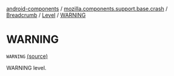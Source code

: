 [android-components](../../../index.md) / [mozilla.components.support.base.crash](../../index.md) / [Breadcrumb](../index.md) / [Level](index.md) / [WARNING](./-w-a-r-n-i-n-g.md)

# WARNING

`WARNING` [(source)](https://github.com/mozilla-mobile/android-components/blob/master/components/support/base/src/main/java/mozilla/components/support/base/crash/Breadcrumb.kt#L63)

WARNING level.

